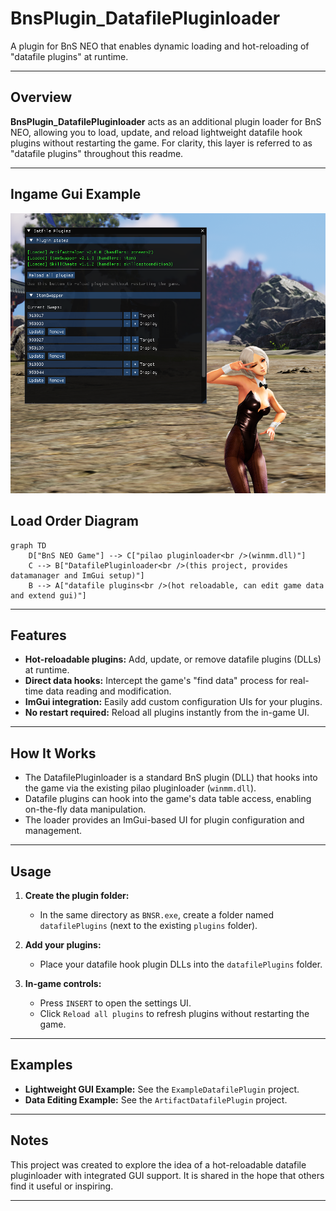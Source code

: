 # BnsPlugin_DatafilePluginloader

A plugin for BnS NEO that enables dynamic loading and hot-reloading of "datafile plugins" at runtime.

---

## Overview

**BnsPlugin_DatafilePluginloader** acts as an additional plugin loader for BnS NEO, allowing you to load, update, and reload lightweight datafile hook plugins without restarting the game. For clarity, this layer is referred to as "datafile plugins" throughout this readme.

---

## Ingame Gui Example

<img src="./ingame_gui.png" alt="DatafilePluginloader Ingame GUI" width="800"/>

## Load Order Diagram

```mermaid
graph TD
    D["BnS NEO Game"] --> C["pilao pluginloader<br />(winmm.dll)"]
    C --> B["DatafilePluginloader<br />(this project, provides datamanager and ImGui setup)"]
    B --> A["datafile plugins<br />(hot reloadable, can edit game data and extend gui)"]
```

---

## Features

- **Hot-reloadable plugins:** Add, update, or remove datafile plugins (DLLs) at runtime.
- **Direct data hooks:** Intercept the game's "find data" process for real-time data reading and modification.
- **ImGui integration:** Easily add custom configuration UIs for your plugins.
- **No restart required:** Reload all plugins instantly from the in-game UI.

---

## How It Works

- The DatafilePluginloader is a standard BnS plugin (DLL) that hooks into the game via the existing pilao pluginloader (`winmm.dll`).
- Datafile plugins can hook into the game's data table access, enabling on-the-fly data manipulation.
- The loader provides an ImGui-based UI for plugin configuration and management.

---

## Usage

1. **Create the plugin folder:**
   - In the same directory as `BNSR.exe`, create a folder named `datafilePlugins` (next to the existing `plugins` folder).

2. **Add your plugins:**
   - Place your datafile hook plugin DLLs into the `datafilePlugins` folder.

3. **In-game controls:**
   - Press `INSERT` to open the settings UI.
   - Click `Reload all plugins` to refresh plugins without restarting the game.

---

## Examples

- **Lightweight GUI Example:** See the `ExampleDatafilePlugin` project.
- **Data Editing Example:** See the `ArtifactDatafilePlugin` project.

---

## Notes

This project was created to explore the idea of a hot-reloadable datafile pluginloader with integrated GUI support. It is shared in the hope that others find it useful or inspiring.

---